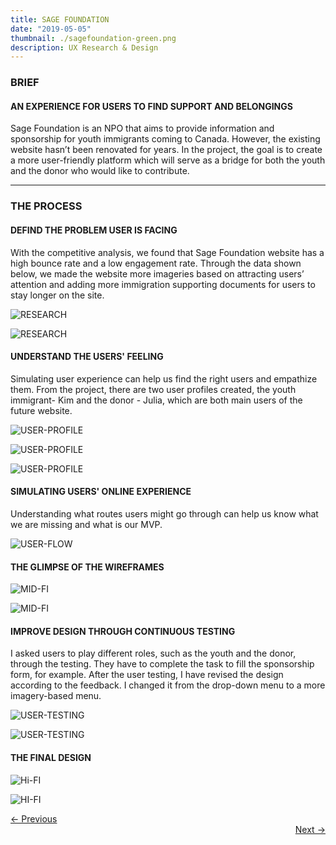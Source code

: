 ```yaml
---
title: SAGE FOUNDATION
date: "2019-05-05"
thumbnail: ./sagefoundation-green.png
description: UX Research & Design
---
```


### BRIEF

#### AN EXPERIENCE FOR USERS TO FIND SUPPORT AND BELONGINGS

Sage Foundation is an NPO that aims to provide information and sponsorship for youth immigrants coming to Canada. However, the existing website hasn’t been renovated for years. In the project, the goal is to create a more user-friendly platform which will serve as a bridge for both the youth and the donor who would like to contribute.

---

### THE PROCESS

#### DEFIND THE PROBLEM USER IS FACING

With the competitive analysis, we found that Sage Foundation website has a high bounce rate and a low engagement rate. Through the data shown below, we made the website more imageries based on attracting users’ attention and adding more immigration supporting documents for users to stay longer on the site.

<div class="kg-card kg-image-card kg-width-wide">

![RESEARCH](./sage-foundation.005.png)

</div>

<div class="kg-card kg-image-card kg-width-wide">

![RESEARCH](./sage-foundation.006.png)

</div>

#### UNDERSTAND THE USERS' FEELING

Simulating user experience can help us find the right users and empathize them. From the project, there are two user profiles created, the youth immigrant- Kim and the donor - Julia, which are both main users of the future website.

<div class="kg-card kg-image-card kg-width-wide">

![USER-PROFILE](./sage-foundation.007.png)

</div>

<div class="kg-card kg-image-card kg-width-wide">

![USER-PROFILE](./sage-foundation.008.png)

</div>

<div class="kg-card kg-image-card kg-width-wide">

![USER-PROFILE](./sage-foundation.009.png)

</div>

#### SIMULATING USERS' ONLINE EXPERIENCE

Understanding what routes users might go through can help us know what we are missing and what is our MVP.

<div class="kg-card kg-image-card kg-width-wide">

![USER-FLOW](./sage-foundation.012.png)

</div>

#### THE GLIMPSE OF THE WIREFRAMES

<div class="kg-card kg-image-card kg-width-wide">

![MID-FI](./sage-foundation.013.png)

</div>

<div class="kg-card kg-image-card kg-width-wide">

![MID-FI](./sage-foundation.014.png)

</div>

#### IMPROVE DESIGN THROUGH CONTINUOUS TESTING

I asked users to play different roles, such as the youth and the donor, through the testing. They have to complete the task to fill the sponsorship form, for example. After the user testing, I have revised the design according to the feedback. I changed it from the drop-down menu to a more imagery-based menu.

<div class="kg-card kg-image-card kg-width-wide">

![USER-TESTING](./sage-foundation015.png)

</div>

<div class="kg-card kg-image-card kg-width-wide">

![USER-TESTING](./sage-foundation.016.png)

</div>

#### THE FINAL DESIGN

<div class="kg-card kg-image-card kg-width-wide">

![Hi-FI](./sage-foundation.019.png)

</div>

<div class="kg-card kg-image-card kg-width-wide">

![HI-FI](./sage-foundation020.png)

</div>

<div>
      <a href='/age-sister'>
       &#8592; Previous
      </a>

</div>
<div style=text-align-last:end>
  
<a href='/JIN'>
       Next &#8594; 
      </a>
</div>
